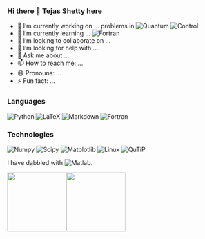 ### Hi there 👋 Tejas Shetty here
- 🔭 I’m currently working on ... problems in ![Quantum](https://img.shields.io/badge/-Quantum-000?&logo=Quantum) ![Control](https://img.shields.io/badge/-Control-000?&logo=Control) 
- 🌱 I’m currently learning ... ![Fortran](https://img.shields.io/badge/-Fortran-000?&logo=Fortran)
- 👯 I’m looking to collaborate on ...
- 🤔 I’m looking for help with ...
- 💬 Ask me about ...
- 📫 How to reach me: ...
- 😄 Pronouns: ...
- ⚡ Fun fact: ...

### Languages

![Python](https://img.shields.io/badge/-Python-000?&logo=Python)
![LaTeX](https://img.shields.io/badge/-LaTeX-000?&logo=LaTeX)
![Markdown](https://img.shields.io/badge/-Markdown-000?&logo=Markdown&logoColor=007396)
![Fortran](https://img.shields.io/badge/-Fortran-000?&logo=Fortran)

### Technologies

![Numpy](https://img.shields.io/badge/-Numpy-000?&logo=Numpy)
![Scipy](https://img.shields.io/badge/-Scipy-000?&logo=Scipy)
![Matplotlib](https://img.shields.io/badge/-Matplotlib-000?&logo=Matplotlib)
![Linux](https://img.shields.io/badge/-Linux-000?&logo=Linux)
![QuTiP](https://img.shields.io/badge/-QuTiP-000?&logo=QuTiP&logoColor=F90)

I have dabbled with ![Matlab](https://img.shields.io/badge/-Matlab-000?&logo=Matlab&logoColor=F90).

<a href="https://www.adamalston.com/"><img height="137px" src="https://github-readme-stats.vercel.app/api?username=tejasavinashshetty&hide_title=true&hide_border=true&show_icons=true&include_all_commits=true&count_private=true&line_height=21&text_color=000&icon_color=000&bg_color=0,ea6161,ffc64d,fffc4d,52fa5a&theme=graywhite" /><!-- wi*quL3fcV --><img height="137px" src="https://github-readme-stats.vercel.app/api/top-langs/?username=tejasavinashshetty&hide=html&hide_title=true&hide_border=true&layout=compact&langs_count=6&exclude_repo=comp426,Redventures-Movie-Quotes&text_color=000&icon_color=fff&bg_color=0,52fa5a,4dfcff,c64dff&theme=graywhite" /></a>
<!--
**TejasAvinashShetty/tejasavinashshetty** is a ✨ _special_ ✨ repository because its `README.md` (this file) appears on your GitHub profile.
![PyTorch](https://img.shields.io/badge/-PyTorch-000?&logo=PyTorch)
![React](https://img.shields.io/badge/-React-000?&logo=React)
![Redis](https://img.shields.io/badge/-Redis-000?&logo=Redis)
![Spring](https://img.shields.io/badge/-Spring-000?&logo=Spring)
![TensorFlow](https://img.shields.io/badge/-TensorFlow-000?&logo=TensorFlow)
Here are some ideas to get you started:


-->
